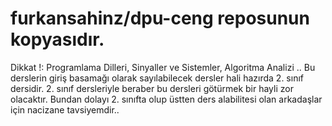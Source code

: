 # furkansahinz/dpu-ceng reposunun kopyasıdır.

Dikkat !: Programlama Dilleri, Sinyaller ve Sistemler, Algoritma Analizi .. Bu derslerin giriş basamağı olarak sayılabilecek dersler hali hazırda 2. sınıf dersidir. 2. sınıf dersleriyle beraber bu dersleri götürmek bir hayli zor olacaktır. Bundan dolayı 2. sınıfta olup üstten ders alabilitesi olan arkadaşlar için nacizane tavsiyemdir..
